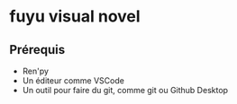 # fuyu visual novel

## Prérequis

- Ren'py
- Un éditeur comme VSCode
- Un outil pour faire du git, comme git ou Github Desktop
